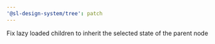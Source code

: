```yaml
---
'@sl-design-system/tree': patch
---
```


Fix lazy loaded children to inherit the selected state of the parent node
